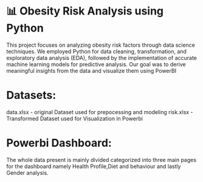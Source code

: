 # 📊 Obesity Risk Analysis using Python

This project focuses on analyzing obesity risk factors through data science techniques. 
We employed Python for data cleaning, transformation, and exploratory data analysis (EDA), followed by the implementation of accurate machine learning models for predictive analysis. 
Our goal was to derive meaningful insights from the data and visualize them using PowerBI

# Datasets:
data.xlsx - original Dataset used for prepocessing and modeling
risk.xlsx - Transformed Dataset used for Visualization in Powerbi
# Powerbi Dashboard:
The whole data present is mainly divided categorized into three main pages for the dashboard namely Health Profile,Diet and behaviour and lastly Gender analysis.

